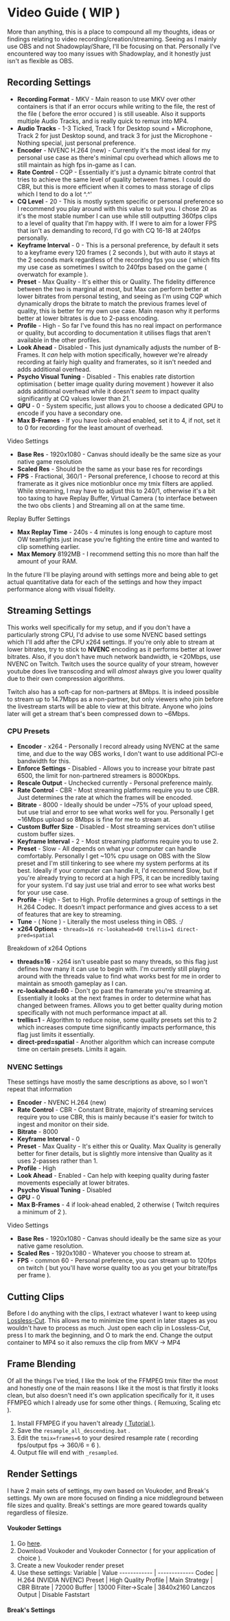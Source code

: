# Video Guide ( WIP )
More than anything, this is a place to compound all my thoughts, ideas or findings relating to video recording/creation/streaming.
Seeing as I mainly use OBS and not Shadowplay/Share, I'll be focusing on that.
Personally I've encountered way too many issues with Shadowplay, and it honestly just isn't as flexible as OBS.

## Recording Settings
*   **Recording Format** - MKV - Main reason to use MKV over other containers is that if an error occurs while writing to the file, the rest of the file ( before the error occured ) is still useable. Also it supports multiple Audio Tracks, and is really quick to remux into MP4.
*   **Audio Tracks** - 1-3 Ticked, Track 1 for Desktop sound + Microphone, Track 2 for just Desktop sound, and track 3 for just the Microphone - Nothing special, just personal preference.
*   **Encoder** - NVENC H.264 (new) - Currently it's the most ideal for my personal use case as there's minimal cpu overhead which allows me to still maintain as high fps in-game as I can.
*   **Rate Control** - CQP - Essentially it's just a dynamic bitrate control that tries to achieve the same level of quality between frames. I could do CBR, but this is more efficient when it comes to mass storage of clips which I tend to do a lot ^.^'
*   **CQ Level** - 20 - This is mostly system specific or personal preference so I recommend you play around with this value to suit you. I chose 20 as it's the most stable number I can use while still outputting 360fps clips to a level of quality that I'm happy with. If I were to aim for a lower FPS that isn't as demanding to record, I'd go with CQ 16-18 at 240fps personally.
*   **Keyframe Interval** - 0 - This is a personal preference, by default it sets to a keyframe every 120 frames ( 2 seconds ), but with auto it stays at the 2 seconds mark regardless of the recording fps you use ( which fits my use case as sometimes I switch to 240fps based on the game ( overwatch for example ).
*   **Preset** - Max Quality - It's either this or Quality. The fidelity difference between the two is marginal at most, but Max can perform better at lower bitrates from personal testing, and seeing as I'm using CQP which dynamically drops the bitrate to match the previous frames level of quality, this is better for my own use case. Main reason why it performs better at lower bitrates is due to 2-pass encoding.
*   **Profile** - High - So far I've found this has no real impact on performance or quality, but according to documentation it utilises flags that aren't available in the other profiles.
*   **Look Ahead** - Disabled - This just dynamically adjusts the number of B-Frames. It _can_ help with motion specifically, however we're already recording at fairly high quality and framerates, so it isn't needed and adds additional overhead.
*   **Psycho Visual Tuning** - Disabled - This enables rate distortion optimisation ( better image quality during movement ) however it also adds additional overhead while it doesn't _seem_ to impact quality significantly at CQ values lower than 21.
*   **GPU** - 0 - System specific, just allows you to choose a dedicated GPU to encode if you have a secondary one.
*   **Max B-Frames** - If you have look-ahead enabled, set it to 4, if not, set it to 0 for recording for the least amount of overhead.

Video Settings
*   **Base Res** - 1920x1080 - Canvas should ideally be the same size as your native game resolution
*   **Scaled Res** - Should be the same as your base res for recordings
*   **FPS** - Fractional, 360/1 - Personal preference, I choose to record at this framerate as it gives nice motionblur once my tmix filters are applied. While streaming, I may have to adjust this to 240/1, otherwise it's a bit too taxing to have Replay Buffer, Virtual Camera ( to interface between the two obs clients ) and Streaming all on at the same time.

Replay Buffer Settings
*   **Max Replay Time** - 240s - 4 minutes is long enough to capture most OW teamfights just incase you're fighting the entire time and wanted to clip something earlier.
*   **Max Memory** 8192MB - I recommend setting this no more than half the amount of your RAM.

In the future I'll be playing around with settings more and being able to get actual quantitative data for each of the settings and how they impact performance along with visual fidelity.

## Streaming Settings
This works well specifically for my setup, and if you don't have a particularly strong CPU, I'd advise to use some NVENC based settings which I'll add after the CPU x264 settings. If you're only able to stream at lower bitrates, try to stick to **NVENC** encoding as it performs better at lower bitrates. Also, if you don't have much network bandwidth, ie <20Mbps, use NVENC on Twitch. Twitch uses the source quality of your stream, however youtube does live transcoding and will *almost* always give you lower quality due to their own compression algorithms.

Twitch also has a soft-cap for non-partners at 8Mbps. It is indeed possible to stream up to 14.7Mbps as a non-partner, but only viewers who join before the livestream starts will be able to view at this bitrate. Anyone who joins later will get a stream that's been compressed down to ~6Mbps.

### CPU Presets
*   **Encoder** - x264 - Personally I record already using NVENC at the same time, and due to the way OBS works, I don't want to use additional PCI-e bandwidth for this.
*   **Enforce Settings** - Disabled - Allows you to increase your bitrate past 6500, the limit for non-partnered streamers is 8000Kbps.
*   **Rescale Output** - Unchecked currently - Personal preference mainly.
*   **Rate Control** - CBR - Most streaming platforms require you to use CBR. Just determines the rate at which the frames will be encoded.
*   **Bitrate** - 8000 - Ideally should be under ~75% of your upload speed, but use trial and error to see what works well for you. Personally I get ~16Mbps upload so 8Mbps is fine for me to stream at.
*   **Custom Buffer Size** - Disabled - Most streaming services don't utilise custom buffer sizes.
*   **Keyframe Interval** - 2 - Most streaming platforms require you to use 2.
*   **Preset** - Slow - All depends on what your computer can handle comfortably. Personally I get ~10% cpu usage on OBS with the Slow preset and I'm still tinkering to see where my system performs at its best. Ideally if your computer can handle it, I'd recommend Slow, but if you're already trying to record at a high FPS, it can be incredibly taxing for your system. I'd say just use trial and error to see what works best for your use case.
*   **Profile** - High - Set to High. Profile determines a group of settings in the H.264 Codec. It doesn’t impact performance and gives access to a set of features that are key to streaming.
*   **Tune** - ( None ) - Literally the most useless thing in OBS. :/
*   **x264 Options** - `threads=16 rc-lookahead=60 trellis=1 direct-pred=spatial`

Breakdown of x264 Options
*   **threads=16** - x264 isn't useable past so many threads, so this flag just defines how many it can use to begin with. I'm currently still playing around with the threads value to find what works best for me in order to maintain as smooth gameplay as I can.
*   **rc-lookahead=60** - Don't go past the framerate you're streaming at. Essentially it looks at the next frames in order to determine what has changed between frames. Allows you to get better quality during motion specifically with not much performance impact at all.
*   **trellis=1** - Algorithm to reduce noise, some quality presets set this to 2 which increases compute time significantly impacts performance, this flag just limits it essentially.
*   **direct-pred=spatial** - Another algorithm which can increase compute time on certain presets. Limits it again.

### NVENC Settings
These settings have mostly the same descriptions as above, so I won't repeat that information
*   **Encoder** - NVENC H.264 (new)
*   **Rate Control** - CBR - Constant Bitrate, majority of streaming services require you to use CBR, this is mainly because it's easier for twitch to ingest and monitor on their side.
*   **Bitrate** - 8000
*   **Keyframe Interval** - 0
*   **Preset** - Max Quality - It's either this or Quality. Max Quality is generally better for finer details, but is slightly more intensive than Quality as it uses 2-passes rather than 1.
*   **Profile** - High
*   **Look Ahead** - Enabled - Can help with keeping quality during faster movements especially at lower bitrates.
*   **Psycho Visual Tuning** - Disabled
*   **GPU** - 0
*   **Max B-Frames** - 4 if look-ahead enabled, 2 otherwise ( Twitch requires a minimum of 2 ).

Video Settings
*   **Base Res** - 1920x1080 - Canvas should ideally be the same size as your native game resolution.
*   **Scaled Res** - 1920x1080 - Whatever you choose to stream at.
*   **FPS** - common 60 - Personal preference, you can stream up to 120fps on twitch ( but you'll have worse quality too as you get your bitrate/fps per frame ).

## Cutting Clips
Before I do anything with the clips, I extract whatever I want to keep using [Lossless-Cut](https://github.com/mifi/lossless-cut/). This allows me to minimize time spent in later stages as you wouldn't have to process as much. Just open each clip in Lossless-Cut, press I to mark the beginning, and O to mark the end. Change the output container to MP4 so it also remuxs the clip from MKV -> MP4

## Frame Blending
Of all the things I've tried, I like the look of the FFMPEG tmix filter the most and honestly one of the main reasons I like it the most is that firstly it looks clean, but also doesn't need it's own application specifically for it, it uses FFMPEG which I already use for some other things. ( Remuxing, Scaling etc ).

1. Install FFMPEG if you haven't already [( Tutorial )](https://www.thewindowsclub.com/how-to-install-ffmpeg-on-windows-10).
2. Save the `resample_all_descending.bat` .
3. Edit the `tmix=frames=6` to your desired resample rate ( recording fps/output fps -> 360/6 = 6 ).
4. Output file will end with `_resampled`.

## Render Settings
I have 2 main sets of settings, my own based on Voukoder, and Break's settings. My own are more focused on finding a nice middleground between file sizes and quality. Break's settings are more geared towards quality regardless of filesize.

#### Voukoder Settings
1. Go [here](https://www.voukoder.org/).
2. Download Voukoder and Voukoder Connector ( for your application of choice ).
3. Create a new Voukoder render preset
4. Use these settings:
Variable | Value
------------ | -------------
Codec | H.264 (NVIDIA NVENC)
Preset | High Quality
Profile | Main
Strategy | CBR
Bitrate | 72000
Buffer | 13000
Filter->Scale | 3840x2160 Lanczos
Output | Disable Faststart

#### Break's Settings

